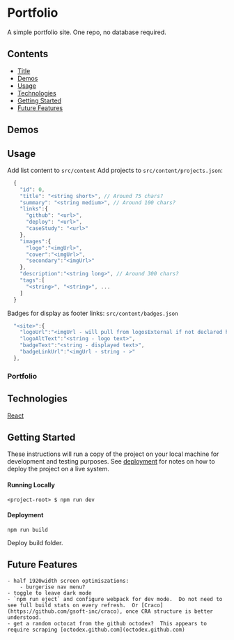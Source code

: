 # Portfolio
A simple portfolio site.
One repo, no database required.

## Contents
- [Title](#title)
- [Demos](#demos)
- [Usage](#usage)
- [Technologies](#technologies)
- [Getting Started](#getting-started)
- [Future Features](#future-features)

## Demos

## Usage
Add list content to `src/content`
Add projects to `src/content/projects.json`:
```js
  {
    "id": 0,
    "title": "<string short>", // Around 75 chars?
    "summary": "<string medium>", // Around 100 chars?
    "links":{
      "github": "<url>",
      "deploy": "<url>",
      "caseStudy": "<url>"
    },
    "images":{
      "logo":"<imgUrl>",
      "cover":"<imgUrl>",
      "secondary":"<imgUrl>"
    },
    "description":"<string long>", // Around 300 chars?
    "tags":[
      "<string>", "<string>", ...
    ]
  }
```
Badges for display as footer links:
`src/content/badges.json`
```js
  "<site>":{
    "logoUrl":"<imgUrl - will pull from logosExternal if not declared here and a match is found>",
    "logoAltText":"<string - logo text>",
    "badgeText":"<string - displayed text>",
    "badgeLinkUrl":"<imgUrl - string - >"
  },

```
### Portfolio


## Technologies
[React](https://github.com/facebook/create-react-app)

## Getting Started
These instructions will run a copy of the project on your local machine for development and testing purposes. See [deployment](#deployment) for notes on how to deploy the project on a live system.

#### Running Locally

```console
<project-root> $ npm run dev
```

#### Deployment

```console
npm run build
```
Deploy build folder.

## Future Features
    - half 1920width screen optimiszations: 
        - burgerise nav menu?
    - toggle to leave dark mode
    - `npm run eject` and configure webpack for dev mode.  Do not need to see full build stats on every refresh.  Or [Craco](https://github.com/gsoft-inc/craco), once CRA structure is better understood.
    - get a random octocat from the github octodex?  This appears to require scraping [octodex.github.com](octodex.github.com)